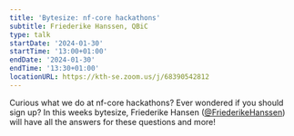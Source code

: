 ```yaml
---
title: 'Bytesize: nf-core hackathons'
subtitle: Friederike Hanssen, QBiC
type: talk
startDate: '2024-01-30'
startTime: '13:00+01:00'
endDate: '2024-01-30'
endTime: '13:30+01:00'
locationURL: https://kth-se.zoom.us/j/68390542812
---
```


Curious what we do at nf-core hackathons? Ever wondered if you should sign up? In this weeks bytesize, Friederike Hansen ([@FriederikeHanssen](https://github.com/FriederikeHanssen)) will have all the answers for these questions and more!
